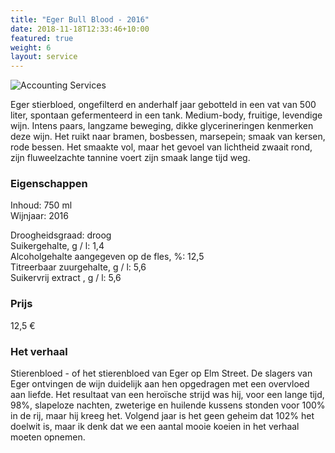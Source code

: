 ```yaml
---
title: "Eger Bull Blood - 2016"
date: 2018-11-18T12:33:46+10:00
featured: true
weight: 6
layout: service
---
```

![Accounting Services](/images/bolyki06.png)

Eger stierbloed, ongefilterd en anderhalf jaar gebotteld in een vat van 500 liter,
spontaan gefermenteerd in een tank. Medium-body, fruitige, levendige wijn. Intens
paars, langzame beweging, dikke glycerineringen kenmerken deze wijn. Het ruikt naar
bramen, bosbessen, marsepein; smaak van kersen, rode bessen. Het smaakte vol,
maar het gevoel van lichtheid zwaait rond, zijn fluweelzachte tannine voert zijn smaak
lange tijd weg.

### Eigenschappen  

Inhoud: 750 ml  
Wijnjaar: 2016  

Droogheidsgraad: droog  
Suikergehalte, g / l: 1,4  
Alcoholgehalte aangegeven op de fles, %: 12,5  
Titreerbaar zuurgehalte, g / l: 5,6  
Suikervrij extract , g / l: 5,6

### Prijs

12,5 €

### Het verhaal

Stierenbloed - of het stierenbloed van Eger op Elm Street. De slagers van Eger
ontvingen de wijn duidelijk aan hen opgedragen met een overvloed aan liefde. Het
resultaat van een heroïsche strijd was hij, voor een lange tijd, 98%, slapeloze nachten,
zweterige en huilende kussens stonden voor 100% in de rij, maar hij kreeg
het. Volgend jaar is het geen geheim dat 102% het doelwit is, maar ik denk dat we een
aantal mooie koeien in het verhaal moeten opnemen.
